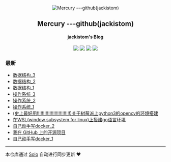 <p align="center"><img alt="Mercury ---github(jackistom)" src="https://static.b3log.org/images/brand/solo-32.png"></p><h2 align="center">
Mercury ---github(jackistom)
</h2>

<h4 align="center">jackistom's Blog</h4>
<p align="center"><a title="Mercury ---github(jackistom)" target="_blank" href="https://github.com/jackistom/solo-blog"><img src="https://img.shields.io/github/last-commit/jackistom/solo-blog.svg?style=flat-square&color=FF9900"></a>
<a title="GitHub repo size in bytes" target="_blank" href="https://github.com/jackistom/solo-blog"><img src="https://img.shields.io/github/repo-size/jackistom/solo-blog.svg?style=flat-square"></a>
<a title="Solo Version" target="_blank" href="https://github.com/88250/solo/releases"><img src="https://img.shields.io/badge/solo-3.6.7-f1e05a.svg?style=flat-square&color=blueviolet"></a>
<a title="Hits" target="_blank" href="https://github.com/88250/hits"><img src="https://hits.b3log.org/jackistom/solo-blog.svg"></a></p>

### 最新

* [数据结构_3](https://www.jeffjiang.top/articles/2019/12/10/1575977149868.html)
* [数据结构_2](https://www.jeffjiang.top/articles/2019/12/08/1575796614344.html)
* [数据结构_1](https://www.jeffjiang.top/articles/2019/12/07/1575725928106.html)
* [操作系统_3](https://www.jeffjiang.top/articles/2019/12/07/1575720141507.html)
* [操作系统_2](https://www.jeffjiang.top/articles/2019/12/07/1575711126432.html)
* [操作系统_1](https://www.jeffjiang.top/articles/2019/12/06/1575604240406.html)
* [(史上最好用!!!!!!!!!!!!!!!!!!!!!!!!!!)关于树莓派上python3的opencv的环境搭建](https://www.jeffjiang.top/articles/2019/12/06/1575604218543.html)
* [在WSL(window subsystem for linux)上搭建go语言环境](https://www.jeffjiang.top/articles/2019/11/27/1574841991080.html)
* [自己动手写docker_2](https://www.jeffjiang.top/articles/2019/11/27/1574840111490.html)
* [我在 GitHub 上的开源项目](https://www.jeffjiang.top/my-github-repos)
* [自己动手写docker_1](https://www.jeffjiang.top/articles/2019/11/25/1574672890033.html)



---

本仓库通过 [Solo](https://github.com/88250/solo) 自动进行同步更新 ❤️ 